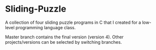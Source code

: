 # Sliding-Puzzle
A collection of four sliding puzzle programs in C that I created for a low-level programming language class. 

Master branch contains the final version (version 4). Other projects/versions can be selected by switching branches.
